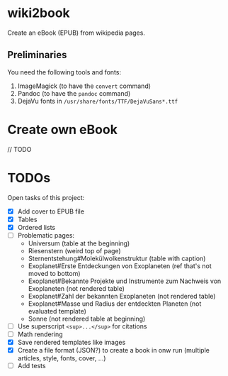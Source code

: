 # wiki2book

Create an eBook (EPUB) from wikipedia pages.

## Preliminaries

You need the following tools and fonts:

1. ImageMagick (to have the `convert` command)
2. Pandoc (to have the `pandoc` command)
3. DejaVu fonts in `/usr/share/fonts/TTF/DejaVuSans*.ttf`

# Create own eBook

// TODO

# TODOs

Open tasks of this project:

* [x] Add cover to EPUB file
* [x] Tables
* [x] Ordered lists
* [ ] Problematic pages:
  * Universum (table at the beginning)
  * Riesenstern (weird top of page)
  * Sternentstehung#Molekülwolkenstruktur (table with caption)
  * Exoplanet#Erste Entdeckungen von Exoplaneten (ref that's not moved to bottom)
  * Exoplanet#Bekannte Projekte und Instrumente zum Nachweis von Exoplaneten (not rendered table)
  * Exoplanet#Zahl der bekannten Exoplaneten (not rendered table)
  * Exoplanet#Masse und Radius der entdeckten Planeten (not evaluated template)
  * Sonne (not rendered table at beginning)
* [ ] Use superscript `<sup>...</sup>` for citations
* [ ] Math rendering
* [x] Save rendered templates like images
* [x] Create a file format (JSON?) to create a book in onw run (multiple articles, style, fonts, cover, ...)
* [ ] Add tests

